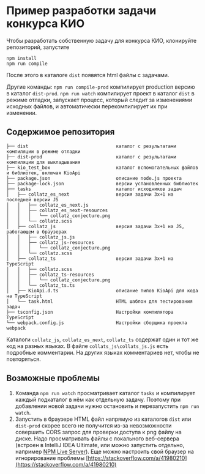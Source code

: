 # Пример разработки задачи конкурса КИО

Чтобы разработать собственную задачу для конкурса КИО, клонируйте репозиторий, запустите

```
npm install
npm run compile
```

После этого в каталоге `dist` появятся html файлы с задачами.

Другие команды: `npm run compile-prod` компилирует production версию в каталог `dist-prod`. `npm run watch` компилирует проект в каталог `dist` в режиме отладки, запускает процесс, который следит за изменениями исходных файлов, и автоматически перекомпилирует их при изменении.

## Содержимое репозитория

```
├── dist                                каталог с результатами компиляции в режиме отладки
├── dist-prod                           каталог с результатами компиляции для выкладывания
├── kio_test_box                        каталог вспомогательных файлов и библиотек, включая KioApi
├── package.json                        описание node.js проекта
├── package-lock.json                   версии установленных библиотек
├── tasks                               каталог исходников задач
│   ├── collatz_es_next                 версия задачи 3x+1 на последней версии JS
│   │   ├── collatz_es_next.js
│   │   ├── collatz_es_next-resources
│   │   │   └── collatz_conjecture.png 
│   │   └── collatz.scss
│   ├── collatz_js                      версия задачи 3x+1 на JS, работающем в браузерах
│   │   ├── collatz_js.js              
│   │   ├── collatz_js-resources
│   │   │   └── collatz_conjecture.png
│   │   └── collatz.scss
│   ├── collatz_ts                      версия задачи 3x+1 на TypeScript
│   │   ├── collatz.scss
│   │   ├── collatz_ts-resources
│   │   │   └── collatz_conjecture.png
│   │   └── collatz_ts.ts
│   ├── KioApi.d.ts                     описание типов KioApi для кода на TypeScript
│   └── task.html                       HTML шаблон для тестирования задач
├── tsconfig.json                       Настройки компилятора TypeScript
└── webpack.config.js                   Настройки сборщика проекта webpack

```

Каталоги `collatz_js`, `collatz_es_next`, `collatz_ts` содержат один и тот же код на разных языках. В файле `collats_js\collats_js.js` есть подробные комментарии. На других языках комментариев нет, чтобы не повторяться.


## Возможные проблемы

1. Команда `npm run watch` просматривает каталог `tasks` и компилирует каждый подкаталог в нём как отдельную задачу. Поэтому при добавлении новой задачи нужно остановить и перезапустить `npm run watch`.
2. Запустить в браузере HTML файл напрямую из каталогов `dist` или `dist-prod` скорее всего не получится из-за невозможности совершить CORS запрос для проверки доступа к png файлу на диске. Надо просматривать файлы с локального веб-сервера (встроен в IntelliJ IDEA Ultimate, или можно запустить отдельно, например [NPM Live Server](https://www.npmjs.com/package/live-server)). Еще можно настроить свой браузер на игнорирование проблемы [https://stackoverflow.com/a/41980210](https://stackoverflow.com/a/41980210)
